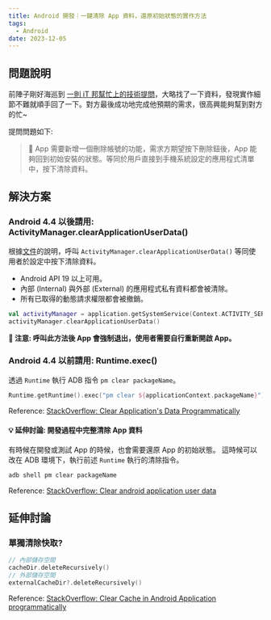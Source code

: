```yaml
---
title: Android 開發｜一鍵清除 App 資料，還原初始狀態的實作方法
tags:
  - Android
date: 2023-12-05
---
```


## 問題說明

前陣子剛好海巡到 [一則 iT 邦幫忙上的技術提問](https://ithelp.ithome.com.tw/questions/10214760)，大略找了一下資料，發現實作細節不難就順手回了一下。對方最後成功地完成他預期的需求，很高興能夠幫到對方的忙~

提問問題如下:

> 📢 App 需要新增一個刪除帳號的功能，需求方期望按下刪除鈕後，App 能夠回到初始安裝的狀態。等同於用戶直接到手機系統設定的應用程式清單中，按下清除資料。

## 解決方案

### Android 4.4 以後請用: ActivityManager.clearApplicationUserData()

根據[文件](https://developer.android.com/reference/android/app/ActivityManager#clearApplicationUserData())的說明，呼叫 `ActivityManager.clearApplicationUserData()` 等同使用者於設定中按下清除資料。

- Android API 19 以上可用。
- 內部 (Internal) 與外部 (External) 的應用程式私有資料都會被清除。
- 所有已取得的動態請求權限都會被撤銷。

```kotlin
val activityManager = application.getSystemService(Context.ACTIVITY_SERVICE) as ActivityManager
activityManager.clearApplicationUserData()
```

 **📢 注意: 呼叫此方法後 App 會強制退出，使用者需要自行重新開啟 App。**

### Android 4.4 以前請用: Runtime.exec()

透過 `Runtime` 執行 ADB 指令 `pm clear packageName`。

```kotlin
Runtime.getRuntime().exec("pm clear ${applicationContext.packageName}")
```

Reference: [StackOverflow: Clear Application's Data Programmatically](https://stackoverflow.com/a/65976509/9982091)

#### 💡 延伸討論: 開發過程中完整清除 App 資料

有時候在開發或測試 App 的時候，也會需要還原 App 的初始狀態。
這時候可以改在 ADB 環境下，執行前述 `Runtime` 執行的清除指令。

```adb
adb shell pm clear packageName
```

Reference: [StackOverflow: Clear android application user data](https://stackoverflow.com/a/26400275/9982091)

## 延伸討論

### 單獨清除快取?

```kotlin
// 內部儲存空間
cacheDir.deleteRecursively()
// 外部儲存空間
externalCacheDir?.deleteRecursively()
```

Reference: [StackOverflow: Clear Cache in Android Application programmatically](https://stackoverflow.com/a/53492299/9982091)
